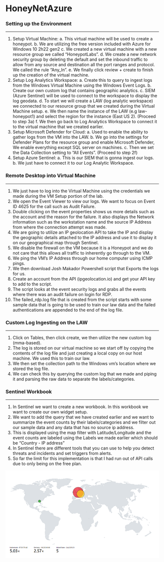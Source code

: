 # HoneyNetAzure

### Setting up the Environment
---
1. Setup Virtual Machine:
  a. This virtual machine will be used to create a honeypot. 
  b. We are utilizing the free version included with Azure for Windows 10 2h22 gen2
  c. We created a new virtual machine with a new resource group we called “HoneypotLabs”.
  d. We create a new network security group by deleting the default and set the inbound traffic to allow from any source and destination all the port ranges and protocol. We called the rule “Any_In”.
  e. We finally click review + create to finish up the creation of the virtual machine.
2. Setup Log Analytics Workspace:
  a. Create this to query to ingest logs from the Windows Virtual Machine using the Windows Event Logs.
  b. Create our own custom log that contains geographic analytics.
  c. SIEM (Azure Sentinel) will be used to connect to the workspace to display the log geodata.
  d. To start we will create a LAW (log analytic workspace) we connected to our resource group that we created during the Virtual Machine setup.
  e. We then name the instance of the LAW (e.g law-honeypot1) and select the region for the instance (East US 2). (Proceed to step 3a)
  f. We then go back to Log Analytics Workspace to connect it to the virtual machine that we created earlier.
3. Setup Microsoft Defender for Cloud:
  a. Used to enable the ability to gather logs from the VM into the LAW.
  b. We go into the settings for Defender Plans for the resource group and enable Microsoft Defender, We enable everything except SQL server on machines.
  c. Then we set the Data Collection setting to “All Events”. (Proceed to step 2f)
4. Setup Azure Sentinel:
  a. This is our SIEM that is gonna ingest our logs.
  b. We just have to connect it to our Log Analytic Workspace.

### Remote Desktop into Virtual Machine
---
1. We just have to log into the Virtual Machine using the credentials we made during the VM Setup portion of the lab.
2. We open the Event Viewer to view our logs. We want to focus on Event ID 4625 for the call such as Audit Failure.
3. Double clicking on the event properties shows us more details such as the account and the reason for the failure. It also displays the Network information such as the workstation name and the source IP Address from where the connection attempt was made.
4. We are going to utilize an IP geolocation API to take the IP and display the geographic details attached to the IP address and use it to display it on our geographical map through Sentinel.
5. We disable the firewall on the VM because it is a Honeypot and we do not care that this allows all traffic to inherently go through to the VM.
6. We ping the VM’s IP Address through our home computer using ICMP pings.
7. We then download Josh Makador Powershell script that Exports the logs for us.
8. Create an account from the API (ipgeolocation.io) and get your API key to add to the script.
9. The script looks at the event security logs and grabs all the events where there was an audit failure on login for RDP.
10. The failed_rdp.log file that is created from the script starts with some sample data that is going to be used to train our law data and the failed authentications are appended to the end of the log file.

### Custom Log Ingesting on the LAW
---
1. Click on Tables, then click create, we then utilize the new custom log (mma-based).
2. The log is stored on our virtual machine so we start off by copying the contents of the log file and just creating a local copy on our host machine. We used this to train our law.
3. We then set the collection path to the Windows vm’s location where we stored the log file.
4. We can check this by querying the custom log that we made and piping it and parsing the raw data to separate the labels/categories.

### Sentinel Workbook
---
1. In Sentinel we want to create a new workbook. In this workbook we want to create our own widget setup.
2. We want to add the query that we have created earlier and we want to summarize the event counts by their labels/categories and we filter out our sample data and any data that has no source ip address.
3. This is displayed using the map filter with Latitude/Longitude and the event counts are labeled using the Labels we made earlier which should be “Country - IP address”
4. In Sentinel there are different tools that you can use to help you detect threats and incidents and set triggers from alerts.
5. So far the limit for this implementation is that I had run out of API calls due to only being on the free plan.

![Honeypot Failed RDP map](https://github.com/D-Chamber/HoneyNetAzure/blob/main/SentinelFailedRDPMap.png)
